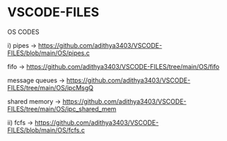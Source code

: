 # VSCODE-FILES

OS CODES

i)
pipes -> https://github.com/adithya3403/VSCODE-FILES/blob/main/OS/pipes.c

fifo -> https://github.com/adithya3403/VSCODE-FILES/tree/main/OS/fifo

message queues -> https://github.com/adithya3403/VSCODE-FILES/tree/main/OS/ipcMsgQ

shared memory -> https://github.com/adithya3403/VSCODE-FILES/tree/main/OS/ipc_shared_mem

ii)
fcfs -> https://github.com/adithya3403/VSCODE-FILES/blob/main/OS/fcfs.c